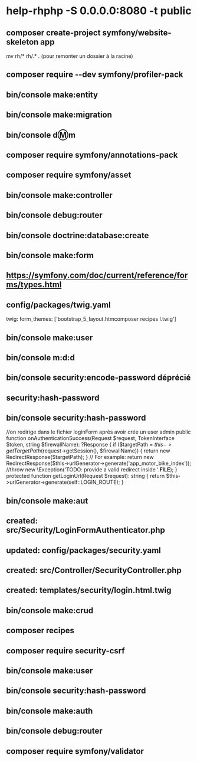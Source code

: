 # help-rhphp -S 0.0.0.0:8080 -t public

## composer create-project symfony/website-skeleton app


 mv rh/* rh/.* .    (pour remonter un dossier à la racine)

## composer require --dev symfony/profiler-pack

## bin/console make:entity

## bin/console make:migration

## bin/console d:m:m

## composer require symfony/annotations-pack

## composer require symfony/asset

## bin/console make:controller

## bin/console debug:router

## bin/console doctrine:database:create

## bin/console make:form

## https://symfony.com/doc/current/reference/forms/types.html

## config/packages/twig.yaml
twig:
    form_themes: ['bootstrap_5_layout.htmcomposer recipes l.twig']
## bin/console make:user

## bin/console m:d:d

## bin/console security:encode-password     déprécié

## security:hash-password

## bin/console security:hash-password

//on redirige dans le fichier loginForm après avoir crée un user admin
  public function onAuthenticationSuccess(Request $request, TokenInterface $token, string $firewallName): ?Response
    {
        if ($targetPath = $this->getTargetPath($request->getSession(), $firewallName)) {
            return new RedirectResponse($targetPath);
        }
        // For example:
        return new RedirectResponse($this->urlGenerator->generate('app_motor_bike_index'));
        //throw new \Exception('TODO: provide a valid redirect inside '.__FILE__);
    }
    protected function getLoginUrl(Request $request): string
    {
        return $this->urlGenerator->generate(self::LOGIN_ROUTE);
    }

## bin/console make:aut

## created: src/Security/LoginFormAuthenticator.php

## updated: config/packages/security.yaml

## created: src/Controller/SecurityController.php

## created: templates/security/login.html.twig

## bin/console make:crud

## composer recipes

## composer require security-csrf

## bin/console make:user

## bin/console security:hash-password

## bin/console make:auth

## bin/console debug:router 

## composer require symfony/validator
